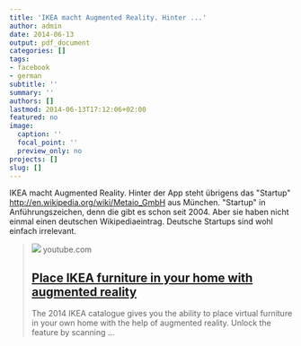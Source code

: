 ```yaml
---
title: 'IKEA macht Augmented Reality. Hinter ...'
author: admin
date: 2014-06-13
output: pdf_document
categories: []
tags:
- facebook
- german
subtitle: ''
summary: ''
authors: []
lastmod: 2014-06-13T17:12:06+02:00
featured: no
image:
  caption: ''
  focal_point: ''
  preview_only: no
projects: []
slug: []
---
```

IKEA macht Augmented Reality. Hinter der App steht übrigens das "Startup" http://en.wikipedia.org/wiki/Metaio_GmbH aus München. "Startup" in Anführungszeichen, denn die gibt es schon seit 2004. Aber sie haben nicht einmal einen deutschen Wikipediaeintrag. Deutsche Startups sind wohl einfach irrelevant.
> [![](https://i.ytimg.com/vi/vDNzTasuYEw/maxresdefault.jpg)](https://www.youtube.com/watch?v=vDNzTasuYEw)
> youtube.com
> ## [Place IKEA furniture in your home with augmented reality](https://www.youtube.com/watch?v=vDNzTasuYEw)
>
>The 2014 IKEA catalogue gives you the ability to place virtual furniture in your own home with the help of augmented reality. Unlock the feature by scanning ...

